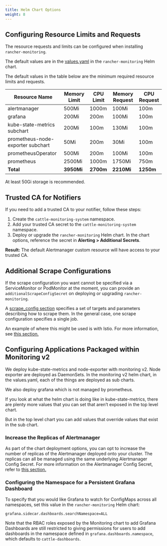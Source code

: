 ```yaml
---
title: Helm Chart Options
weight: 8
---
```



## Configuring Resource Limits and Requests

The resource requests and limits can be configured when installing `rancher-monitoring`.

The default values are in the [values.yaml](https://github.com/rancher/charts/blob/main/charts/rancher-monitoring/values.yaml) in the `rancher-monitoring` Helm chart.

The default values in the table below are the minimum required resource limits and requests.

| Resource Name | Memory Limit | CPU Limit | Memory Request | CPU Request |
| ------------- | ------------ | ----------- | ---------------- | ------------------ |
| alertmanager | 500Mi | 1000m | 100Mi |  100m |
| grafana | 200Mi | 200m | 100Mi | 100m |
| kube-state-metrics subchart | 200Mi  | 100m | 130Mi | 100m |
| prometheus-node-exporter subchart | 50Mi | 200m | 30Mi | 100m |
| prometheusOperator | 500Mi | 200m | 100Mi | 100m |
| prometheus | 2500Mi | 1000m | 1750Mi | 750m |
| **Total**                 | **3950Mi** | **2700m** | **2210Mi** | **1250m** |

At least 50Gi storage is recommended.


## Trusted CA for Notifiers

If you need to add a trusted CA to your notifier, follow these steps:

1. Create the `cattle-monitoring-system` namespace.
1. Add your trusted CA secret to the `cattle-monitoring-system` namespace.
1. Deploy or upgrade the `rancher-monitoring` Helm chart. In the chart options, reference the secret in **Alerting > Additional Secrets**.

**Result:** The default Alertmanager custom resource will have access to your trusted CA.


## Additional Scrape Configurations

If the scrape configuration you want cannot be specified via a ServiceMonitor or PodMonitor at the moment, you can provide an `additionalScrapeConfigSecret` on deploying or upgrading `rancher-monitoring`.

A [scrape_config section](https://prometheus.io/docs/prometheus/latest/configuration/configuration/#scrape_config) specifies a set of targets and parameters describing how to scrape them. In the general case, one scrape configuration specifies a single job.

An example of where this might be used is with Istio. For more information, see [this section.](../../explanations/integrations-in-rancher/istio/configuration-options/selectors-and-scrape-configurations.md)


## Configuring Applications Packaged within Monitoring v2

We deploy kube-state-metrics and node-exporter with monitoring v2. Node exporter are deployed as DaemonSets. In the monitoring v2 helm chart, in the values.yaml, each of the things are deployed as sub charts.

We also deploy grafana which is not managed by prometheus.

If you look at what the helm chart is doing like in kube-state-metrics, there are plenty more values that you can set that aren’t exposed in the top level chart. 

But in the top level chart you can add values that override values that exist in the sub chart.

### Increase the Replicas of Alertmanager

As part of the chart deployment options, you can opt to increase the number of replicas of the Alertmanager deployed onto your cluster. The replicas can all be managed using the same underlying Alertmanager Config Secret. For more information on the Alertmanager Config Secret, refer to [this section.](../../how-to-guides/advanced-user-guides/monitoring-v2-configuration-guides/advanced-configuration/alertmanager.md#multiple-alertmanager-replicas)

### Configuring the Namespace for a Persistent Grafana Dashboard

To specify that you would like Grafana to watch for ConfigMaps across all namespaces, set this value in the `rancher-monitoring` Helm chart:

```
grafana.sidecar.dashboards.searchNamespace=ALL
```

Note that the RBAC roles exposed by the Monitoring chart to add Grafana Dashboards are still restricted to giving permissions for users to add dashboards in the namespace defined in `grafana.dashboards.namespace`, which defaults to `cattle-dashboards`.